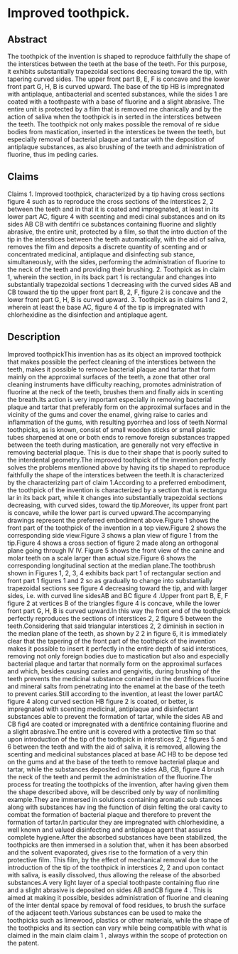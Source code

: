 # Improved toothpick.

## Abstract
The toothpick of the invention is shaped to reproduce faithfully the shape of the interstices between the teeth at the base of the teeth. For this purpose, it exhibits substantially trapezoidal sections decreasing toward the tip, with tapering curved sides. The upper front part B, E, F is concave and the lower front part G, H, B is curved upward. The base of the tip HB is impregnated with antiplaque, antibacterial and scented substances, while the sides 1 are coated with a toothpaste with a base of fluorine and a slight abrasive. The entire unit is protected by a film that is removed me chanically and by the action of saliva when the toothpick is in serted in the interstices between the teeth. The toothpick not only makes possible the removal of re sidue bodies from mastication, inserted in the interstices be tween the teeth, but especially removal of bacterial plaque and tartar with the deposition of antiplaque substances, as also brushing of the teeth and administration of fluorine, thus im peding caries.

## Claims
Claims 1. Improved toothpick, characterized by a tip having cross sections figure 4 such as to reproduce the cross sections of the interstices 2, 2 between the teeth and in that it is coated and impregnated, at least in its lower part AC, figure 4 with scenting and medi cinal substances and on its sides AB CB with dentifri ce substances containing fluorine and slightly abrasive, the entire unit, protected by a film, so that the intro duction of the tip in the interstices between the teeth automatically, with the aid of saliva, removes the film and deposits a discrete quantity of scenting and or concentrated medicinal, antiplaque and disinfecting sub stance, simultaneously, with the sides, performing the administration of fluorine to the neck of the teeth and providing their brushing. 2. Toothpick as in claim 1, wherein the section, in its back part 1 is rectangular and changes into substantially trapezoidal sections 1 decreasing with the curved sides AB and CB toward the tip the upper front part B, 2, F, figure 2 is concave and the lower front part G, H, B is curved upward. 3. Toothpick as in claims 1 and 2, wherein at least the base AC, figure 4 of the tip is impregnated with chlorhexidine as the disinfection and antiplaque agent.

## Description
Improved toothpickThis invention has as its object an improved toothpick that makes possible the perfect cleaning of the interstices between the teeth, makes it possible to remove bacterial plaque and tartar that form mainly on the approximal surfaces of the teeth, a zone that other oral cleaning instruments have difficulty reaching, promotes administration of fluorine at the neck of the teeth, brushes them and finally aids in scenting the breath.Its action is very important especially in removing bacterial plaque and tartar that preferably form on the approximal surfaces and in the vicinity of the gums and cover the enamel, giving raise to caries and inflammation of the gums, with resulting pyorrhea and loss of teeth.Normal toothpicks, as is known, consist of small wooden sticks or small plastic tubes sharpened at one or both ends to remove foreign substances trapped between the teeth during mastication, are generally not very effective in removing bacterial plaque. This is due to their shape that is poorly suited to the interdental geometry.The improved toothpick of the invention perfectly solves the problems mentioned above by having its tip shaped to reproduce faithfully the shape of the interstices between the teeth.It is characterized by the characterizing part of claim 1.According to a preferred embodiment, the toothpick of the invention is characterized by a section that is rectangu lar in its back part, while it changes into substantially trapezoidal sections decreasing, with curved sides, toward the tip.Moreover, its upper front part is concave, while the lower part is curved upward.The accompanying drawings represent the preferred embodiment above.Figure 1 shows the front part of the toothpick of the invention in a top view.Figure 2 shows the corresponding side view.Figure 3 shows a plan view of figure 1 from the tip.Figure 4 shows a cross section of figure 2 made along an orthogonal plane going through lV IV. Figure 5 shows the front view of the canine and molar teeth on a scale larger than actual size.Figure 6 shows the corresponding longitudinal section at the median plane.The toothbrush shown in Figures 1, 2, 3, 4 exhibits back part 1 of rectangular section and front part 1 figures 1 and 2 so as gradually to change into substantially trapezoidal sections see figure 4 decreasing toward the tip, and with larger sides, i.e. with curved line sidesAB and BC figure 4 .Upper front part B, E, F figure 2 at vertices B of the triangles figure 4 is concave, while the lower front part G, H, B is curved upward.In this way the front end of the toothpick perfectly reproduces the sections of interstices 2, 2 figure 5 between the teeth.Considering that said triangular interstices 2, 2 diminish in section in the median plane of the teeth, as shown by 2 2 in figure 6, it is immediately clear that the tapering of the front part of the toothpick of the invention makes it possible to insert it perfectly in the entire depth of said interstices, removing not only foreign bodies due to mastication but also and especially bacterial plaque and tartar that normally form on the approximal surfaces and which, besides causing caries and gengivitis, during brushing of the teeth prevents the medicinal substance contained in the dentifrices fluorine and mineral salts from penetrating into the enamel at the base of the teeth to prevent caries.Still according to the invention, at least the lower partAC figure 4 along curved section HB figure 2 is coated, or better, is impregnated with scenting medicinal, antiplaque and disinfectant substances able to prevent the formation of tartar, while the sides AB and CB fig4 are coated or impregnated with a dentifrice containing fluorine and a slight abrasive.The entire unit is covered with a protective film so that upon introduction of the tip of the toothpick in interstices 2, 2 figures 5 and 6 between the teeth and with the aid of saliva, it is removed, allowing the scenting and medicinal substances placed at base AC HB to be depose ted on the gums and at the base of the teeth to remove bacterial plaque and tartar, while the substances deposited on the sides AB, CB, figure 4 brush the neck of the teeth and permit the administration of the fluorine.The process for treating the toothpicks of the invention, after having given them the shape described above, will be described only by way of nonlimiting example.They are immersed in solutions containing aromatic sub stances along with substances hav ing the function of disin felting the oral cavity to combat the formation of bacterial plaque and therefore to prevent the formation of tartar.In particular they are impregnated with chlorhexidine, a well known and valued disinfecting and antiplaque agent that assures complete hygiene.After the absorbed substances have been stabilized, the toothpicks are then immersed in a solution that, when it has been absorbed and the solvent evaporated, gives rise to the formation of a very thin protective film. This film, by the effect of mechanical removal due to the introduction of the tip of the toothpick in interstices 2, 2 and upon contact with saliva, is easily dissolved, thus allowing the release of the absorbed substances.A very light layer of a special toothpaste containing fluo rine and a slight abrasive is deposited on sides AB andCB figure 4 . This is aimed at making it possible, besides administration of fluorine and cleaning of the inter dental space by removal of food residues, to brush the surface of the adjacent teeth.Various substances can be used to make the toothpicks such as limewood, plastics or other materials, while the shape of the toothpicks and its section can vary while being compatible with what is claimed in the main claim claim 1 , always within the scope of protection on the patent.